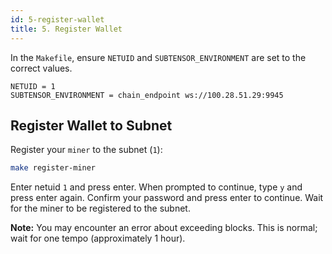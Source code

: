 ```yaml
---
id: 5-register-wallet
title: 5. Register Wallet
---
```


In the `Makefile`, ensure `NETUID` and `SUBTENSOR_ENVIRONMENT` are set to the correct values.

```
NETUID = 1
SUBTENSOR_ENVIRONMENT = chain_endpoint ws://100.28.51.29:9945
```

## Register Wallet to Subnet

Register your `miner` to the subnet (`1`):

```bash
make register-miner
```

Enter netuid `1` and press enter. When prompted to continue, type `y` and press enter again. Confirm your password and press enter to continue. Wait for the miner to be registered to the subnet.

**Note:** You may encounter an error about exceeding blocks. This is normal; wait for one tempo (approximately 1 hour).
